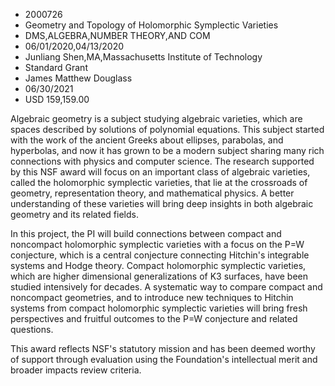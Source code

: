 
* 2000726
* Geometry and Topology of Holomorphic Symplectic Varieties
* DMS,ALGEBRA,NUMBER THEORY,AND COM
* 06/01/2020,04/13/2020
* Junliang Shen,MA,Massachusetts Institute of Technology
* Standard Grant
* James Matthew Douglass
* 06/30/2021
* USD 159,159.00

Algebraic geometry is a subject studying algebraic varieties, which are spaces
described by solutions of polynomial equations. This subject started with the
work of the ancient Greeks about ellipses, parabolas, and hyperbolas, and now it
has grown to be a modern subject sharing many rich connections with physics and
computer science. The research supported by this NSF award will focus on an
important class of algebraic varieties, called the holomorphic symplectic
varieties, that lie at the crossroads of geometry, representation theory, and
mathematical physics. A better understanding of these varieties will bring deep
insights in both algebraic geometry and its related fields.

In this project, the PI will build connections between compact and noncompact
holomorphic symplectic varieties with a focus on the P=W conjecture, which is a
central conjecture connecting Hitchin's integrable systems and Hodge theory.
Compact holomorphic symplectic varieties, which are higher dimensional
generalizations of K3 surfaces, have been studied intensively for decades. A
systematic way to compare compact and noncompact geometries, and to introduce
new techniques to Hitchin systems from compact holomorphic symplectic varieties
will bring fresh perspectives and fruitful outcomes to the P=W conjecture and
related questions.

This award reflects NSF's statutory mission and has been deemed worthy of
support through evaluation using the Foundation's intellectual merit and broader
impacts review criteria.
